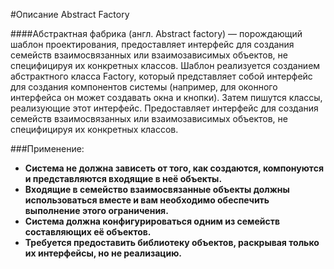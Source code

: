 #Описание Abstract Factory

####Абстрактная фабрика (англ. Abstract factory) — порождающий шаблон проектирования, предоставляет интерфейс для создания семейств взаимосвязанных или взаимозависимых объектов, не специфицируя их конкретных классов. Шаблон реализуется созданием абстрактного класса Factory, который представляет собой интерфейс для создания компонентов системы (например, для оконного интерфейса он может создавать окна и кнопки). Затем пишутся классы, реализующие этот интерфейс. Предоставляет интерфейс для создания семейств взаимосвязанных или взаимозависимых объектов, не специфицируя их конкретных классов.

###Применение:
* **Система не должна зависеть от того, как создаются, компонуются и представляются входящие в неё объекты.**
* **Входящие в семейство взаимосвязанные объекты должны использоваться вместе и вам необходимо обеспечить выполнение этого ограничения.**
* **Система должна конфигурироваться одним из семейств составляющих её объектов.**
* **Требуется предоставить библиотеку объектов, раскрывая только их интерфейсы, но не реализацию.**

